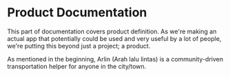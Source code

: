 Product Documentation
=====================

This part of documentation covers product definition. As we're making an actual app that potentially could be used and very useful by a lot of people, we're putting this beyond just a project; a product.

As mentioned in the beginning, Arlin (Arah lalu lintas) is a community-driven transportation helper for anyone in the city/town.
